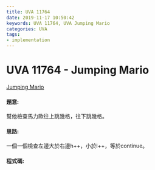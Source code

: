 ```yaml
---
title: UVA 11764
date: 2019-11-17 10:50:42
keywords: UVA 11764, UVA Jumping Mario
categories: UVA
tags:
- implementation
---
```

# UVA 11764 - Jumping Mario
[Jumping Mario](https://onlinejudge.org/external/117/11764.pdf)


#### 題意:
幫他檢查馬力歐往上跳幾格，往下跳幾格。
<!-- more -->
#### 思路:
一個一個檢查左邊大於右邊h++，小於l++，等於continue。

#### 程式碼:
<script src="https://gist.github.com/Daviswww/829c3118699f58d68f304196da026974.js"></script>